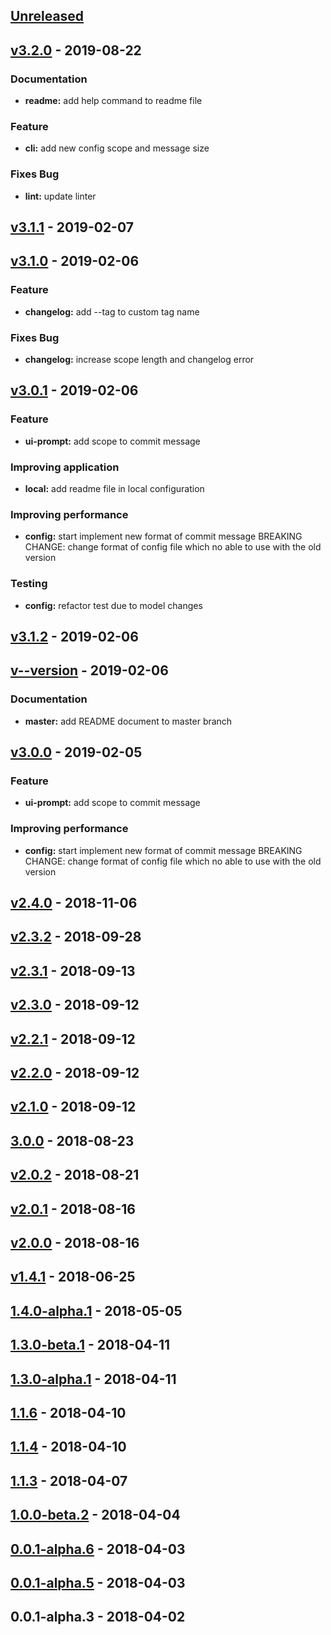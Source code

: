 <a name="unreleased"></a>
## [Unreleased]


<a name="v3.2.0"></a>
## [v3.2.0] - 2019-08-22
### Documentation
- **readme:** add help command to readme file

### Feature
- **cli:** add new config scope and message size

### Fixes Bug
- **lint:** update linter


<a name="v3.1.1"></a>
## [v3.1.1] - 2019-02-07

<a name="v3.1.0"></a>
## [v3.1.0] - 2019-02-06
### Feature
- **changelog:** add --tag to custom tag name

### Fixes Bug
- **changelog:** increase scope length and changelog error


<a name="v3.0.1"></a>
## [v3.0.1] - 2019-02-06
### Feature
- **ui-prompt:** add scope to commit message

### Improving application
- **local:** add readme file in local configuration

### Improving performance
- **config:** start implement new format of commit message BREAKING CHANGE: change format of config file which no able to use with the old version

### Testing
- **config:** refactor test due to model changes


<a name="v3.1.2"></a>
## [v3.1.2] - 2019-02-06

<a name="v--version"></a>
## [v--version] - 2019-02-06
### Documentation
- **master:** add README document to master branch


<a name="v3.0.0"></a>
## [v3.0.0] - 2019-02-05
### Feature
- **ui-prompt:** add scope to commit message

### Improving performance
- **config:** start implement new format of commit message BREAKING CHANGE: change format of config file which no able to use with the old version


<a name="v2.4.0"></a>
## [v2.4.0] - 2018-11-06

<a name="v2.3.2"></a>
## [v2.3.2] - 2018-09-28

<a name="v2.3.1"></a>
## [v2.3.1] - 2018-09-13

<a name="v2.3.0"></a>
## [v2.3.0] - 2018-09-12

<a name="v2.2.1"></a>
## [v2.2.1] - 2018-09-12

<a name="v2.2.0"></a>
## [v2.2.0] - 2018-09-12

<a name="v2.1.0"></a>
## [v2.1.0] - 2018-09-12

<a name="3.0.0"></a>
## [3.0.0] - 2018-08-23

<a name="v2.0.2"></a>
## [v2.0.2] - 2018-08-21

<a name="v2.0.1"></a>
## [v2.0.1] - 2018-08-16

<a name="v2.0.0"></a>
## [v2.0.0] - 2018-08-16

<a name="v1.4.1"></a>
## [v1.4.1] - 2018-06-25

<a name="1.4.0-alpha.1"></a>
## [1.4.0-alpha.1] - 2018-05-05

<a name="1.3.0-beta.1"></a>
## [1.3.0-beta.1] - 2018-04-11

<a name="1.3.0-alpha.1"></a>
## [1.3.0-alpha.1] - 2018-04-11

<a name="1.1.6"></a>
## [1.1.6] - 2018-04-10

<a name="1.1.4"></a>
## [1.1.4] - 2018-04-10

<a name="1.1.3"></a>
## [1.1.3] - 2018-04-07

<a name="1.0.0-beta.2"></a>
## [1.0.0-beta.2] - 2018-04-04

<a name="0.0.1-alpha.6"></a>
## [0.0.1-alpha.6] - 2018-04-03

<a name="0.0.1-alpha.5"></a>
## [0.0.1-alpha.5] - 2018-04-03

<a name="0.0.1-alpha.3"></a>
## 0.0.1-alpha.3 - 2018-04-02

[Unreleased]: https://github.com/kamontat/gitgo/compare/v3.2.0...HEAD
[v3.2.0]: https://github.com/kamontat/gitgo/compare/v3.1.1...v3.2.0
[v3.1.1]: https://github.com/kamontat/gitgo/compare/v3.1.0...v3.1.1
[v3.1.0]: https://github.com/kamontat/gitgo/compare/v3.0.1...v3.1.0
[v3.0.1]: https://github.com/kamontat/gitgo/compare/v3.1.2...v3.0.1
[v3.1.2]: https://github.com/kamontat/gitgo/compare/v--version...v3.1.2
[v--version]: https://github.com/kamontat/gitgo/compare/v3.0.0...v--version
[v3.0.0]: https://github.com/kamontat/gitgo/compare/v2.4.0...v3.0.0
[v2.4.0]: https://github.com/kamontat/gitgo/compare/v2.3.2...v2.4.0
[v2.3.2]: https://github.com/kamontat/gitgo/compare/v2.3.1...v2.3.2
[v2.3.1]: https://github.com/kamontat/gitgo/compare/v2.3.0...v2.3.1
[v2.3.0]: https://github.com/kamontat/gitgo/compare/v2.2.1...v2.3.0
[v2.2.1]: https://github.com/kamontat/gitgo/compare/v2.2.0...v2.2.1
[v2.2.0]: https://github.com/kamontat/gitgo/compare/v2.1.0...v2.2.0
[v2.1.0]: https://github.com/kamontat/gitgo/compare/3.0.0...v2.1.0
[3.0.0]: https://github.com/kamontat/gitgo/compare/v2.0.2...3.0.0
[v2.0.2]: https://github.com/kamontat/gitgo/compare/v2.0.1...v2.0.2
[v2.0.1]: https://github.com/kamontat/gitgo/compare/v2.0.0...v2.0.1
[v2.0.0]: https://github.com/kamontat/gitgo/compare/v1.4.1...v2.0.0
[v1.4.1]: https://github.com/kamontat/gitgo/compare/1.4.0-alpha.1...v1.4.1
[1.4.0-alpha.1]: https://github.com/kamontat/gitgo/compare/1.3.0-beta.1...1.4.0-alpha.1
[1.3.0-beta.1]: https://github.com/kamontat/gitgo/compare/1.3.0-alpha.1...1.3.0-beta.1
[1.3.0-alpha.1]: https://github.com/kamontat/gitgo/compare/1.1.6...1.3.0-alpha.1
[1.1.6]: https://github.com/kamontat/gitgo/compare/1.1.4...1.1.6
[1.1.4]: https://github.com/kamontat/gitgo/compare/1.1.3...1.1.4
[1.1.3]: https://github.com/kamontat/gitgo/compare/1.0.0-beta.2...1.1.3
[1.0.0-beta.2]: https://github.com/kamontat/gitgo/compare/0.0.1-alpha.6...1.0.0-beta.2
[0.0.1-alpha.6]: https://github.com/kamontat/gitgo/compare/0.0.1-alpha.5...0.0.1-alpha.6
[0.0.1-alpha.5]: https://github.com/kamontat/gitgo/compare/0.0.1-alpha.3...0.0.1-alpha.5
